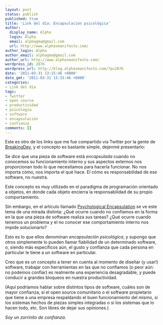 ```yaml
---
layout: post
status: publish
published: true
title: 'Link del día: Encapsulación psicológica'
author:
  display_name: Alpha
  login: Alpha
  email: alphagma@gmail.com
  url: http://www.alphasmanifesto.com/
author_login: Alpha
author_email: alphagma@gmail.com
author_url: http://www.alphasmanifesto.com/
wordpress_id: 2876
wordpress_url: http://blog.alphasmanifesto.com/?p=2876
date: '2011-03-31 13:15:46 +0000'
date_gmt: '2011-03-31 15:15:46 +0000'
categories:
- Link del día
tags:
- Twitter
- open source
- productividad
- psicología
- software
- encapsulación
- confianza
comments: []
---
```


Este es otro de los links que me fue compartido via Twitter por la gente de [BreakingDev](http://twitter.com/BreakingDev), y el concepto es bastante simple, dejenmé presentarlo:

Se dice que una pieza de software está _encapsulada_ cuando no conocemos su funcionamiento interno y sus aspectos externos nos proporcionan todo lo que necesitamos para hacerla funcionar. No nos importa cómo, nos importa el qué hace. El cómo es responsabilidad de ese software, no nuestra.

Este concepto es muy utilizado en el paradigma de programación orientado a objetos, en donde cada objeto encierra la responsabilidad de su propio comportamiento.

Sin embargo, en el artículo llamado [Psychological Encapsulation](http://www.johndcook.com/blog/2011/03/02/psychological-encapsulation/) se ve este tema de una mirada distinta:  ¿Qué ocurre cuando no confiamos en la forma en la que una pieza de software realiza sus tareas?  ¿Qué ocurre cuando tenemos un problema y el no conocer ese comportamiento interno nos impide solucionarlo?

Esto es lo que ellos denominan _encapsulación psicológica_, y supongo que otros simplemente lo pueden llamar fiabilidad de un determinado software, o, siendo más específicos aún, el gusto y confianza que cada persona en particular le tiene a un software en particular.

Creo que es un concepto a tener en cuenta al momento de diseñar (y usar!) software, trabajar con herramientas en las que no confiamos (o peor aún: no podemos confiar) es realmente una experiencia desagradable, y puede conducir a grandes bloqueos en nuestra productividad.

(Aquí podríamos hablar sobre distintos tipos de software, cuáles son de mayor confianza, si el open source comunitario o el software propietario que tiene a una empresa respaldando el buen funcionamiento del mismo, si los sistemas hechos de piezas simples integradas o si los sistemas que lo hacen todo, etc. Son libres de dejar sus opiniones.)

_Soy un zorrinito de confianza._
